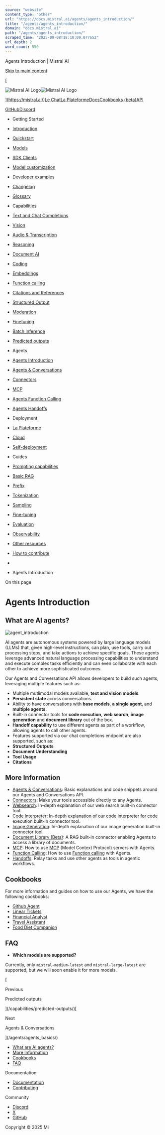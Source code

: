 ```yaml
---
source: "website"
content_type: "other"
url: "https://docs.mistral.ai/agents/agents_introduction/"
title: "/agents/agents_introduction/"
domain: "docs.mistral.ai"
path: "/agents/agents_introduction/"
scraped_time: "2025-09-08T18:10:09.077652"
url_depth: 2
word_count: 550
---
```


Agents Introduction | Mistral AI

[Skip to main content](#__docusaurus_skipToContent_fallback)

[

![Mistral AI Logo](/img/logo.svg)![Mistral AI Logo](/img/logo-dark.svg)

](https://mistral.ai/)[Le Chat](https://chat.mistral.ai/)[La Plateforme](https://console.mistral.ai/)[Docs](/)[Cookbooks (beta)](/cookbooks/)[API](/api/)

[GitHub](https://github.com/mistralai/)[Discord](https://discord.gg/mistralai)

*   Getting Started
*   [Introduction](/)
*   [Quickstart](/getting-started/quickstart/)
*   [Models](/getting-started/models/models_overview/)

*   [SDK Clients](/getting-started/clients/)
*   [Model customization](/getting-started/customization/)
*   [Developer examples](/getting-started/stories/)
*   [Changelog](/getting-started/changelog/)
*   [Glossary](/getting-started/glossary/)
*   Capabilities
*   [Text and Chat Completions](/capabilities/completion/)
*   [Vision](/capabilities/vision/)
*   [Audio & Transcription](/capabilities/audio/)
*   [Reasoning](/capabilities/reasoning/)
*   [Document AI](/capabilities/document_ai/document_ai_overview/)

*   [Coding](/capabilities/code_generation/)
*   [Embeddings](/capabilities/embeddings/overview/)

*   [Function calling](/capabilities/function_calling/)
*   [Citations and References](/capabilities/citations/)
*   [Structured Output](/capabilities/structured-output/structured_output_overview/)

*   [Moderation](/capabilities/guardrailing/)
*   [Finetuning](/capabilities/finetuning/finetuning_overview/)

*   [Batch Inference](/capabilities/batch/)
*   [Predicted outputs](/capabilities/predicted-outputs/)
*   Agents
*   [Agents Introduction](/agents/agents_introduction/)
*   [Agents & Conversations](/agents/agents_basics/)
*   [Connectors](/agents/connectors/connectors/)

*   [MCP](/agents/mcp/)
*   [Agents Function Calling](/agents/function_calling/)
*   [Agents Handoffs](/agents/handoffs/)
*   Deployment
*   [La Plateforme](/deployment/laplateforme/overview/)

*   [Cloud](/deployment/cloud/overview/)

*   [Self-deployment](/deployment/self-deployment/overview/)

*   Guides
*   [Prompting capabilities](/guides/prompting_capabilities/)
*   [Basic RAG](/guides/rag/)
*   [Prefix](/guides/prefix/)
*   [Tokenization](/guides/tokenization/)
*   [Sampling](/guides/sampling/)
*   [Fine-tuning](/guides/finetuning/)
*   [Evaluation](/guides/evaluation/)
*   [Observability](/guides/observability/)
*   [Other resources](/guides/resources/)
*   [How to contribute](/guides/contribute/overview/)

*   [](/)
*   Agents Introduction

On this page

# Agents Introduction

## What are AI agents?[​](#what-are-ai-agents "Direct link to What are AI agents?")

![agent_introduction](/img/agent_overview.png)

AI agents are autonomous systems powered by large language models (LLMs) that, given high-level instructions, can plan, use tools, carry out processing steps, and take actions to achieve specific goals. These agents leverage advanced natural language processing capabilities to understand and execute complex tasks efficiently and can even collaborate with each other to achieve more sophisticated outcomes.

Our Agents and Conversations API allows developers to build such agents, leveraging multiple features such as:

*   Multiple mutlimodal models available, **text and vision models**.
*   **Persistent state** across conversations.
*   Ability to have conversations with **base models**, **a single agent**, and **multiple agents**.
*   Built-in connector tools for **code execution**, **web search**, **image generation** and **document library** out of the box.
*   **Handoff capability** to use different agents as part of a workflow, allowing agents to call other agents.
*   Features supported via our chat completions endpoint are also supported, such as:
*   **Structured Outputs**
*   **Document Understanding**
*   **Tool Usage**
*   **Citations**

## More Information[​](#more-information "Direct link to More Information")

*   [Agents & Conversations](/agents/agents_basics/): Basic explanations and code snippets around our Agents and Conversations API.
*   [Connectors](/agents/connectors/connectors/): Make your tools accessible directly to any Agents.
*   [Websearch](/agents/connectors/websearch/): In-depth explanation of our web search built-in connector tool.
*   [Code Interpreter](/agents/connectors/code_interpreter/): In-depth explanation of our code interpreter for code execution built-in connector tool.
*   [Image Generation](/agents/connectors/image_generation/): In-depth explanation of our image generation built-in connector tool.
*   [Document Library (Beta)](/agents/connectors/document_library/): A RAG built-in connector enabling Agents to access a library of documents.
*   [MCP](/agents/mcp/): How to use [MCP](/capabilities/function_calling/) (Model Context Protocol) servers with Agents.
*   [Function Calling](/agents/function_calling/): How to use [Function calling](/capabilities/function_calling/) with Agents.
*   [Handoffs](/agents/handoffs/): Relay tasks and use other agents as tools in agentic workflows.

## Cookbooks[​](#cookbooks "Direct link to Cookbooks")

For more information and guides on how to use our Agents, we have the following cookbooks:

*   [Github Agent](https://github.com/mistralai/cookbook/tree/main/mistral/agents/agents_api/github_agent)
*   [Linear Tickets](https://github.com/mistralai/cookbook/tree/main/mistral/agents/agents_api/prd_linear_ticket)
*   [Financial Analyst](https://github.com/mistralai/cookbook/tree/main/mistral/agents/agents_api/financial_analyst)
*   [Travel Assistant](https://github.com/mistralai/cookbook/tree/main/mistral/agents/agents_api/travel_assistant)
*   [Food Diet Companion](https://github.com/mistralai/cookbook/tree/main/mistral/agents/agents_api/food_diet_companion)

## FAQ[​](#faq "Direct link to FAQ")

*   **Which models are supported?**

Currently, only `mistral-medium-latest` and `mistral-large-latest` are supported, but we will soon enable it for more models.

[

Previous

Predicted outputs

](/capabilities/predicted-outputs/)[

Next

Agents & Conversations

](/agents/agents_basics/)

*   [What are AI agents?](#what-are-ai-agents)
*   [More Information](#more-information)
*   [Cookbooks](#cookbooks)
*   [FAQ](#faq)

Documentation

*   [Documentation](/)
*   [Contributing](/guides/contribute/overview/)

Community

*   [Discord](https://discord.gg/mistralai)
*   [X](https://twitter.com/MistralAI)
*   [GitHub](https://github.com/mistralai)

Copyright © 2025 Mi